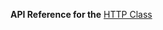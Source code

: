 
**API Reference for the** [HTTP Class](http://docs.nativescript.org/api-reference/modules/_http_.html)
